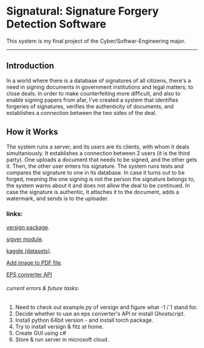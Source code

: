 # Signatural: Signature Forgery Detection Software
This system is my final project of the Cyber/Softwar-Engineering major.
________________________________________________

## Introduction

In a world where there is a database of signatures of all citizens, there's a need in signing documents in government institutions and legal matters; to close deals.
In order to make counterfeiting more difficult, and also to enable signing papers from afar, I've created a system that identifies forgeries of signatures, verifies the authenticity of documents, and establishes a connection between the two sides of the deal.

## How it Works
The system runs a server, and its users are its clients, with whom it deals simultaniously. It establishes a connection between 2 users (it is the third party). One uploads a document that needs to be signed, and the other gets it. Then, the other user enters his signature. The system runs tests and compares the signature to one in its database. In case it turns out to be forged, meaning the one signing is not the person the signature belongs to, the system warns about it and does not allow the deal to be continued. In case the signature is authentic, it attaches it to the document, adds a watermark, and sends is to the uploader.


### links:
[versign package](https://github.com/saifkhichi96/versign-core).

[sigver module](https://github.com/luizgh/sigver).

[kaggle (datasets)](https://www.kaggle.com/divyanshrai/handwritten-signatures).

[Add image to PDF file](https://stackabuse.com/working-with-pdfs-in-python-adding-images-and-watermarks/).

[EPS converter API](https://www.api2convert.com/docs/getting_started/api_key.html)


###### current errors & future tasks:
1. Need to check out example.py of versign and figure what -1 / 1 stand for.
2. Decide whether to use an eps converter's API or install Ghostscript.
3. Install python 64bit version - and install torch package.
4. Try to install versign & fitz at home.
5. Create GUI using c#
6. Store & run server in microsoft cloud.
